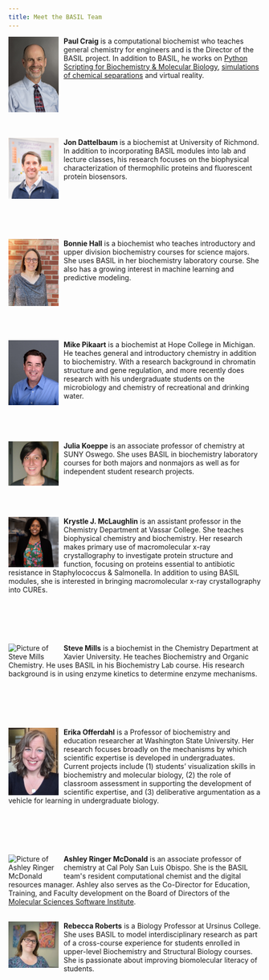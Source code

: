 ```yaml
---
title: Meet the BASIL Team
---
```

<img src="../fig/Craig.jpg" alt="Picture of Paul Craig" width="100" style="float: left; margin-top: 0px; margin-right: 10px" />

**Paul Craig** is a computational biochemist who teaches general chemistry for engineers and is the Director of the BASIL project. In addition to BASIL, he works on [Python Scripting for Biochemistry & Molecular Biology](http://education.molssi.org/python-scripting-biochemistry/chapters/setup.html), [simulations of chemical separations](https://github.com/RITJBF/JBioFramework) and virtual reality.  <br> <br> <br>  <br> <br> <br> <br>

<img src="../fig/dattelbaum.jpg" alt="Picture of John Dattelbaum" width="100" style="float: left; margin-top: 0px; margin-right: 10px" />

**Jon Dattelbaum** is a biochemist at University of Richmond. In addition to incorporating BASIL modules into lab and lecture classes, his research focuses on the biophysical characterization of thermophilic proteins and fluorescent protein biosensors. <br> <br> <br>  <br> <br> <br> <br>

<img src="../fig/Hall.jpg" alt="Picture of Bonnie Hall" width="100" style="float: left; margin-top: 0px; margin-right: 10px" />

**Bonnie Hall** is a biochemist who teaches introductory and upper division biochemistry courses for science majors. She uses BASIL in her biochemistry laboratory course. She also has a growing interest in machine learning and predictive modeling.  <br> <br> <br> <br> <br> <br> <br>

<img src="../fig/pikaart.jpg" alt="Picture of Mike Pikaart" width="100" style="float: left; margin-top: 0px; margin-right: 10px" />

**Mike Pikaart** is a biochemist at Hope College in Michigan.  He teaches general and introductory chemistry in addition to biochemistry.  With a research background in chromatin structure and gene regulation, and more recently does research with his undergraduate students on the microbiology and chemistry of recreational and drinking water. <br> <br> <br> <br> <br> 

<img src="../fig/Koeppe.jpg" alt="Picture of Julia Koeppe" width="100" style="float: left; margin-top: 0px; margin-right: 10px" />

**Julia Koeppe** is an associate professor of chemistry at SUNY Oswego. She uses BASIL in biochemistry laboratory courses for both majors and nonmajors as well as for independent student research projects. <br> <br> <br> <br> <br> 

<img src="../fig/mclaughlin.jpg" alt="Picture of Krystle McLaughlin" width="100" style="float: left; margin-top: 0px; margin-right: 10px" />

**Krystle J. McLaughlin** is an assistant professor in the Chemistry Department at Vassar College. She teaches biophysical chemistry and biochemistry. Her research makes primary use of macromolecular x-ray crystallography to investigate protein structure and function, focusing on proteins essential to antibiotic resistance in Staphylococcus & Salmonella. In addition to using BASIL modules, she is interested in bringing macromolecular x-ray crystallography into CUREs. <br> <br> <br> <br> <br> <br>

<img src="../fig/mills.jpg" alt="Picture of Steve Mills" width="100" style="float: left; margin-top: 0px; margin-right: 10px" />

**Steve Mills** is a biochemist in the Chemistry Department at Xavier University. He teaches Biochemistry and Organic Chemistry. He uses BASIL in his Biochemistry Lab course. His research background is in using enzyme kinetics to determine enzyme mechanisms. <br> <br> <br> <br> <br> <br>

<img src="../fig/Offerdahl.png" alt="Picture of Erika Offerdahl" width="100" style="float: left; margin-top: 0px; margin-right: 10px" />

**Erika Offerdahl** is a Professor of biochemistry and education researcher at Washington State University. Her research focuses broadly on the mechanisms by which scientific expertise is developed in undergraduates.  Current projects include  (1) students’ visualization skills in biochemistry and molecular biology, (2) the role of classroom assessment in supporting the development of scientific expertise, and (3) deliberative argumentation as a vehicle for learning in undergraduate biology.  <br> <br> <br> <br> <br> <br>

<img src="../fig/ARM9.jpg" alt="Picture of Ashley Ringer McDonald" width="100" style="float: left; margin-top: 0px; margin-right: 10px" />

**Ashley Ringer McDonald** is an associate professor of chemistry at Cal Poly San Luis Obispo.  She is the BASIL team's resident computational chemist and the digital resources manager.  Ashley also serves as the Co-Director for Education, Training, and Faculty development on the Board of Directors of the [Molecular Sciences Software Institute](https://molssi.org). <br> <br>

<img src="../fig/Roberts.JPG" alt="Picture of Rebecca Roberts" width="100" style="float: left; margin-top: 0px; margin-right: 10px" />

**Rebecca Roberts** is a Biology Professor at Ursinus College. She uses BASIL to model interdisciplinary research as part of a cross-course experience for students enrolled in upper-level Biochemistry and Structural Biology courses. She is passionate about improving biomolecular literacy of students.
